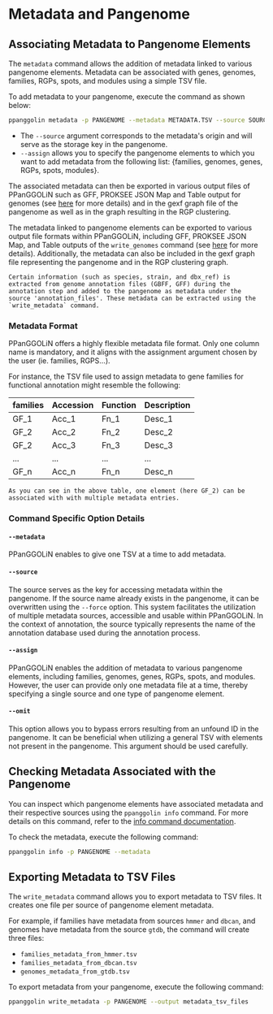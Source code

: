 # Metadata and Pangenome

## Associating Metadata to Pangenome Elements

The `metadata` command allows the addition of metadata linked to various pangenome elements. Metadata can be associated with genes, genomes, families, RGPs, spots, and modules using a simple TSV file. 

To add metadata to your pangenome, execute the command as shown below:

```bash
ppanggolin metadata -p PANGENOME --metadata METADATA.TSV --source SOURCE --assign ASSIGN
```

- The `--source` argument corresponds to the metadata's origin and will serve as the storage key in the pangenome.
- `--assign` allows you to specify the pangenome elements to which you want to add metadata from the following list: {families, genomes, genes, RGPs, spots, modules}.


The associated metadata can then be exported in various output files of PPanGGOLiN such as GFF, PROKSEE JSON Map and Table output for genomes (see [here](./writeGenomes.md#incorporating-metadata-into-tables-gff-and-proksee-files) for more details) and in the gexf graph file of the pangenome as well as in the graph resulting in the RGP clustering.


The metadata linked to pangenome elements can be exported to various output file formats within PPanGGOLiN, including GFF, PROKSEE JSON Map, and Table outputs of the `write_genomes` command (see [here](./writeGenomes.md#incorporating-metadata-into-tables-gff-and-proksee-files) for more details). Additionally, the metadata can also be included in the gexf graph file representing the pangenome and in the RGP clustering graph.

```{note}
Certain information (such as species, strain, and dbx_ref) is extracted from genome annotation files (GBFF, GFF) during the annotation step and added to the pangenome as metadata under the source 'annotation_files'. These metadata can be extracted using the `write_metadata` command.
```

### Metadata Format

PPanGGOLiN offers a highly flexible metadata file format. Only one column name is mandatory, and it aligns with the assignment argument chosen by the user (ie. families, RGPS...).

For instance, the TSV file used to assign metadata to gene families for functional annotation might resemble the following:

| families | Accession | Function | Description |
|----------|-----------|----------|-------------|
| GF_1     | Acc_1     | Fn_1     | Desc_1      |
| GF_2     | Acc_2     | Fn_2     | Desc_2      |
| GF_2     | Acc_3     | Fn_3     | Desc_3      |
| ...      | ...       | ...      | ...         |
| GF_n     | Acc_n     | Fn_n     | Desc_n      |

```{note} 
As you can see in the above table, one element (here GF_2) can be associated with with multiple metadata entries.
```

### Command Specific Option Details

#### `--metadata`
PPanGGOLiN enables to give one TSV at a time to add metadata.

#### `--source`
The source serves as the key for accessing metadata within the pangenome. If the source name already exists in the pangenome, it can be overwritten using the `--force` option. This system facilitates the utilization of multiple metadata sources, accessible and usable within PPanGGOLiN. In the context of annotation, the source typically represents the name of the annotation database used during the annotation process. 

#### `--assign`
PPanGGOLiN enables the addition of metadata to various pangenome elements, including families, genomes, genes, RGPs, spots, and modules. However, the user can provide only one metadata file at a time, thereby specifying a single source and one type of pangenome element.

#### `--omit`
This option allows you to bypass errors resulting from an unfound ID in the pangenome. It can be beneficial when utilizing a general TSV with elements not present in the pangenome. This argument should be used carefully.  

## Checking Metadata Associated with the Pangenome

You can inspect which pangenome elements have associated metadata and their respective sources using the `ppanggolin info` command. For more details on this command, refer to the [info command documentation](./PangenomeAnalyses/pangenomeInfo.md).

To check the metadata, execute the following command:

```bash
ppanggolin info -p PANGENOME --metadata
```

## Exporting Metadata to TSV Files

The `write_metadata` command allows you to export metadata to TSV files. It creates one file per source of pangenome element metadata.

For example, if families have metadata from sources `hmmer` and `dbcan`, and genomes have metadata from the source `gtdb`, the command will create three files:
- `families_metadata_from_hmmer.tsv`
- `families_metadata_from_dbcan.tsv`
- `genomes_metadata_from_gtdb.tsv`

To export metadata from your pangenome, execute the following command:

```bash
ppanggolin write_metadata -p PANGENOME --output metadata_tsv_files
```
